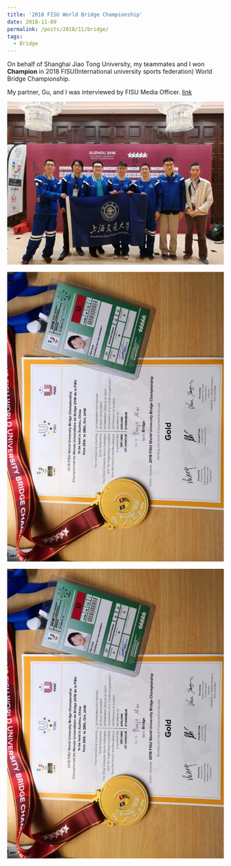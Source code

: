 ```yaml
---
title: '2018 FISU World Bridge Championship'
date: 2018-11-09
permalink: /posts/2018/11/bridge/
tags:
  - Bridge
---
```


On behalf of Shanghai Jiao Tong University, my teammates and I won **Champion** in 2018 FISU(International university sports federation) World Bridge Championship.

My partner, Gu, and I was interviewed by FISU Media Officer. [link](https://www.fisu.net/news/fisu-athletes/athletes-in-focus-benjie-miao-gu-sijia)


![My teammates](/images/bridge/chinateam1.jpg "My teammates")

![Gold Media](/images/bridge/gold.jpg "Gold Media")

![On the Table](/images/bridge/gold.jpg "On the Table")
